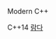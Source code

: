 Modern C++

C++14
[람다](https://github.com/tbvjchvkfl/Studing-C_plus_plus/edit/main/Mordern%20C%2B%2B/Read%20me.md)
